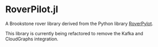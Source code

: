 # RoverPilot.jl

A Brookstone rover library derived from the Python library [RoverPylot](https://github.com/simondlevy/RoverPylot).

This library is currently being refactored to remove the Kafka and CloudGraphs integration.
